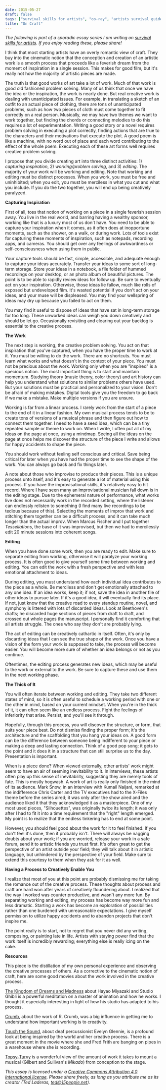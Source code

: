 ```yaml
---
date: 2015-05-27
draft: false
tags: ["survival skills for artists", "oo-ray", "artists survival guide"]
title: "On Craft"
---
```


*The following is part of a sporadic essay series I am writing on [survival skills for artists](/tags/survival-skills-for-artists/). If you enjoy reading these, please share!*

I think that most starting artists have an overly romantic view of craft. They buy into the cinematic notion that the conception and creation of an artistic work is a smooth process that proceeds like a feverish dream from the moment of inspiration in a single session. This makes for good film, but it's really not how the majority of artistic pieces are made.

The truth is that good works of art take a lot of work. Much of that work is good old fashioned problem solving. Many of us think that once we have the idea or the inspiration, the work is nearly done. But real creative work is dealing with unanticipated issues. For example, in translating a sketch of an outfit to an actual piece of clothing, there are tons of unanticipated problems, such as how two pieces of cloth must come together to fit correctly on a real person. Musically, we may have two themes we want to work together, but finding the chords or connecting melodies to do this requires a lot of experimentation. Writing a good story or a novel requires problem solving in executing a plot correctly, finding actions that are true to the characters and their motivations that execute the plot. A good poem is like a machine, with no word out of place and each word contributing to the effect of the whole poem. Executing each of these art forms well requires creative problem solving.

I propose that you divide creating art into three distinct activities: 1) *capturing inspiration*, 2) *working/problem solving*, and 3) *editing*. The majority of your work will be working and editing. Note that working and editing must be distinct processes. When you work, you must be free and uninhibited; when you edit, you must be merciless in what you cut and what you include. If you do the two together, you will end up being creatively paralyzed.

**Capturing Inspiration**

First of all, toss that notion of working on a piece in a single feverish session away. You live in the real world, and barring having a wealthy sponsor, working like that is a luxury most of us don't have. You need to be able to capture your inspiration when it comes, as it often does at inopportune moments, such as the shower, on a walk, or during work. Lots of tools exist for capturing these moments of inspiration, such as notepads, recording apps, and cameras. You should get over any feelings of awkwardness or self-consciousness when using them in public.

Your capture tools should be fast, simple, accessible, and adequate enough to capture your ideas accurately. Transfer your ideas to some sort of long-term storage. Store your ideas in a notebook, a file folder of hummed recordings on your desktop, or an photo album of beautiful pictures. The point is to be able to rapidly review ideas for follow up. Be sure to eventually act on your inspiration. Otherwise, those ideas lie fallow, much like rolls of exposed but undeveloped film. It's wasted potential if you don't act on your ideas, and your muse will be displeased. You may find your wellspring of ideas may dry up because you failed to act on them.

You may find it useful to dispose of ideas that have sat in long-term storage for too long. These unworked ideas can weigh you down creatively and should be let go. Occasionally revisiting and clearing out your backlog is essential to the creative process.

**The Work**

The next step is working, the creative problem solving. You act on that inspiration that you've captured, when you have the proper time to work at it. You must be willing to do the work. There are no shortcuts. You must learn what works and what doesn't in the context of your piece. You must not be precious about the work. Working only when you are "inspired" is a specious notion. The most important thing is to start and maintain momentum. Studying theory (music theory, color theory) and art history can help you understand what solutions to similar problems others have used. But your solutions must be practical and personalized to your vision. Don't be afraid of making mistakes. Digital tools give you the freedom to go back if we make a mistake. Make multiple versions if you are unsure.

Working is far from a linear process. I rarely work from the start of a piece to the end of it in a linear fashion. My own musical process tends to be to create tons of versions of a musical phrase and then figure out how to connect them together. I need to have a seed idea, which can be a tiny repeated sample or theme to work on. When I write, I often put all of my ideas on the page at once, using a mindmap. Seeing all the ideas on the page at once helps me discover the structure of the piece I write and allows for happy accidents to shape the piece.

You should work without feeling self conscious and critical. Save being critical for later when you have had the proper time to see the shape of the work. You can always go back and fix things later.

A note about those who improvise to produce their pieces. This is a unique process unto itself, and it's easy to generate a lot of material using this process. If you have the improvisational skills, it's relatively easy to hit record. Where I have seen many an improvisational musician fall down is in the editing stage. Due to the ephemeral nature of performance, what works live does not necessarily work in the recorded setting, where the listener can endlessly relisten to something (I find many live recordings to be tedious because of this). Selecting the moments of improv that work and stitching them together can be a difficult process, and it can take much longer than the actual improv. When Marcus Fischer and I put together *Tessellations*, the base of it was improvised, but then we had to mercilessly edit 20 minute sessions into coherent songs. 

**Editing**

When you have done some work, then you are ready to edit. Make sure to separate editing from working, otherwise it will paralyze your working process. It is often good to give yourself some time between working and editing. You can edit the work with a fresh perspective and with less emotional attachment to ideas.

During editing, you must understand how each individual idea contributes to the piece as a whole. Be merciless and don't get emotionally attached to any one idea. If an idea works, keep it; if not, save the idea in another file of other ideas to pursue later. If it's a good idea, it will eventually find its place. If not, just know that the creative road to every standup routine, novel, and symphony is littered with lots of discarded ideas. Look at Beethoven's drafts; he discarded huge sections of pieces from draft to draft, and crossed out whole pages the manuscript. I personally find it comforting that all artists struggle. The ones who say they don't are probably lying.

The act of editing can be creatively cathartic in itself. Often, it's only by discarding ideas that I can see the true shape of the work. Once you have a vision of the form your work is supposed to take, the process will become easier. You will become more sure of whether an idea belongs or not as you continue.

Oftentimes, the editing process generates new ideas, which may be useful to the work or external to the work. Be sure to capture these and use them in the next working phase.

**The Thick of It**

You will often iterate between working and editing. They take two different states of mind, so it is often useful to schedule a working period with one or the other in mind, based on your current mindset. When you're in the thick of it, it can often seem like an endless process. Fight the feelings of inferiority that arise. Persist, and you'll see it through.

Hopefully, through this process, you will discover the structure, or form, that suits your piece best. Do not dismiss finding the proper form; it's the architecture and the scaffolding that you hang your ideas on. A good form can be the difference between someone being indifferent to your piece or making a deep and lasting connection. Think of a good pop song; it gets to the point and it does it in a structure that can still surprise us to the day. Presentation is important.

When is a piece done? When viewed externally, other artists' work might seem to have an air of seeming inevitability to it. In interviews, these artists often play up this sense of inevitability, suggesting they are merely tools of fate. This is mostly hogwash. A work of art is really only finished in the mind of its audience. Mark Snow, in an interview with Kumail Naijani, remarked at the indifference Chris Carter and the TV executives had to the X-Files theme before the series aired; it was only after the show aired and the audience liked it that they acknowledged it as a masterpiece. One of my most used pieces, "Silhouettes", was originally twice its length; it was only after I had to fit it into a time requirement that the "right" length emerged. My point is to realize that the endless tinkering has to end at some point.

However, you should feel good about the work for it to feel finished. If you don't feel it's done, then it probably isn't. There will always be nagging doubts about your work; if you are worried, release your work in a safe forum, send it to artistic friends you trust first. It's often great to get the perspective of an artist outside your field; they will talk about it in artistic language, but unhindered by the perspective of your field. Make sure to extend this courtesy to them when they ask for it as well.

**Having a Process to Creatively Enable You**

I realize that most of you at this point are probably dismissing me for taking the romance out of the creative process. These thoughts about process and craft are hard won after years of creatively floundering about. I realized that the way I worked was counter productive, and wasn't any more fun. By separating working and editing, my process has become way more fun and less dramatic. Starting a work has become an exploration of possibilities rather than one burdened with unreasonable expectations. I give myself permission to utilize happy accidents and to abandon projects that don't inspire me.

The point really is to start, not to regret that you never did any writing, composing, or painting late in life. Artists with staying power find that the work itself is incredibly rewarding; everything else is really icing on the cake.

**Resources**

This piece is the distillation of my own personal experience and observing the creative processes of others. As a corrective to the cinematic notion of craft, here are some good movies about the work involved in the creative process. 

[The Kingdom of Dreams and Madness](http://m.imdb.com/title/tt3204392/) about Hayao Miyazaki and Studio Ghibli is a powerful meditation on a master of animation and how he works. I thought it especially interesting in light of how his studio has adapted to his process.

[Crumb](http://m.imdb.com/title/tt0109508/), about the work of R. Crumb, was a big influence in getting me to understand how important working is to creativity. 

[Touch the Sound](http://m.imdb.com/title/tt0424509/), about deaf percussionist Evelyn Glennie, is a profound look at being inspired by the world and her creative process. There is a great moment in the movie where she and Fred Frith are banging on pipes in a warehouse where she is recording.

[Topsy-Turvy](http://m.imdb.com/title/tt0151568/) is a wonderful view of the amount of work it takes to mount a musical (Gilbert and Sullivan's *Mikado*) from conception to the stage.

*This essay is licensed under a [Creative Commons Attribution 4.0 International license](http://creativecommons.org/licenses/by/4.0/). Please share freely, as long as you attribute me as its creator (Ted Laderas, ted@15people.net).*